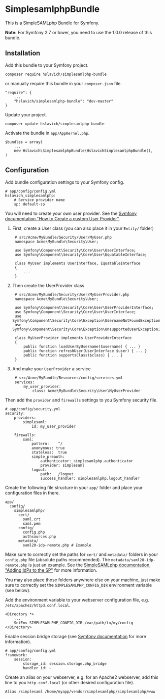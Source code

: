 SimplesamlphpBundle
===================

This is a SimpleSAMLphp Bundle for Symfony.

**Note:** For Symfony 2.7 or lower, you need to use the 1.0.0 release of this bundle.

## Installation

Add this bundle to your Symfony project.

    composer require hslavich/simplesamlphp-bundle

or manually require this bundle in your `composer.json` file.

    "require": {
        ...
        "hslavich/simplesamlphp-bundle": "dev-master"
    }

Update your project.

    composer update hslavich/simplesamlphp-bundle

Activate the bundle in `app/AppKernel.php`.

    $bundles = array(
        ...
        new Hslavich\SimplesamlphpBundle\HslavichSimplesamlphpBundle(),
    )


## Configuration

Add bundle configuration settings to your Symfony config.

    # app/config/config.yml
    hslavich_simplesamlphp:
        # Service provider name
        sp: default-sp

You will need to create your own user provider. See the [Symfony documentation "How to Create a custom User Provider"](http://symfony.com/doc/current/cookbook/security/custom_provider.html).

1. First, create a User class (you can also place it in your `Entity/` folder)

        # src/Acme/MyBundle/Security/User/MyUser.php
        namespace Acme\MyBundle\Security\User;

        use Symfony\Component\Security\Core\User\UserInterface;
        use Symfony\Component\Security\Core\User\EquatableInterface;

        class MyUser implements UserInterface, EquatableInterface
        {
            ...
        }

2. Then create the UserProvider class

        # src/Acme/MyBundle/Security/User/MyUserProvider.php
        namespace Acme\MyBundle\Security\User;

        use Symfony\Component\Security\Core\User\UserProviderInterface;
        use Symfony\Component\Security\Core\User\UserInterface;
        use Symfony\Component\Security\Core\Exception\UsernameNotFoundException;
        use Symfony\Component\Security\Core\Exception\UnsupportedUserException;

        class MyUserProvider implements UserProviderInterface
        {
            public function loadUserByUsername($username) { ... }
            public function refreshUser(UserInterface $user) { ... }
            public function supportsClass($class) { ... }
        }

3. And make your `UserProvider` a service

        # src/Acme/MyBundle/Resources/config/services.yml
        services:
            my_user_provider:
                class: Acme\MyBundle\Security\User\MyUserProvider

Then add the `provider` and `firewalls` settings to you Symfony security file.

    # app/config/security.yml
    security:
        providers:
            simplesaml:
                id: my_user_provider

        firewalls:
            saml:
                pattern:    ^/
                anonymous: true
                stateless:  true
                simple_preauth:
                    authenticator: simplesamlphp.authenticator
                    provider: simplesaml
                logout:
                    path:   /logout
                    success_handler: simplesamlphp.logout_handler

Create the following file structure in your `app/` folder and place your configuration files in there.

    app/
      config/
        simplesamlphp/
          cert/
            saml.crt
            saml.pem
          config/
            config.php
            authsources.php
          metadata/
            saml20-idp-remote.php # Example

Make sure to correctly set the paths for `cert/` and `metadata/` folders in your `config.php` file (absolute paths recommended). The `metadata/saml20-idp-remote.php` is just an example. See the [SimpleSAMLphp documentation, "Adding IdPs to the SP"](https://simplesamlphp.org/docs/stable/simplesamlphp-sp#section_2) for more information.

You may also place those folders anywhere else on your machine, just make sure to correctly set the `SIMPLESAMLPHP_CONFIG_DIR` environment variable (see below).

Add the environment variable to your webserver configuration file, e.g. `/etc/apache2/httpd.conf.local`.

    <Directory *>
        ...
        SetEnv SIMPLESAMLPHP_CONFIG_DIR /var/path/to/my/config
    </Directory>

Enable session bridge storage (see [Symfony documentation](http://symfony.com/doc/current/cookbook/session/php_bridge.html) for more information).

    # app/config/config.yml
    framework:
        session:
            storage_id: session.storage.php_bridge
            handler_id: ~

Create an alias on your webserver, e.g. for an Apache2 webserver, add this line to you `http.conf.local` (or other desired configuration file).

    Alias /simplesaml /home/myapp/vendor/simplesamlphp/simplesamlphp/www
